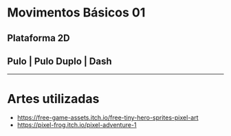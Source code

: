 # Movimentos Básicos 01
## Plataforma 2D
## Pulo | Pulo Duplo | Dash
---
# Artes utilizadas
- https://free-game-assets.itch.io/free-tiny-hero-sprites-pixel-art
- https://pixel-frog.itch.io/pixel-adventure-1
